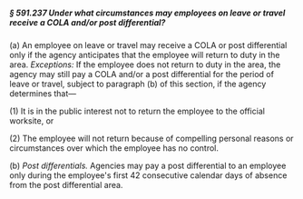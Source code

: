##### § 591.237 Under what circumstances may employees on leave or travel receive a COLA and/or post differential? #####

(a) An employee on leave or travel may receive a COLA or post differential only if the agency anticipates that the employee will return to duty in the area. *Exceptions:* If the employee does not return to duty in the area, the agency may still pay a COLA and/or a post differential for the period of leave or travel, subject to paragraph (b) of this section, if the agency determines that—

(1) It is in the public interest not to return the employee to the official worksite, or

(2) The employee will not return because of compelling personal reasons or circumstances over which the employee has no control.

(b) *Post differentials.* Agencies may pay a post differential to an employee only during the employee's first 42 consecutive calendar days of absence from the post differential area.